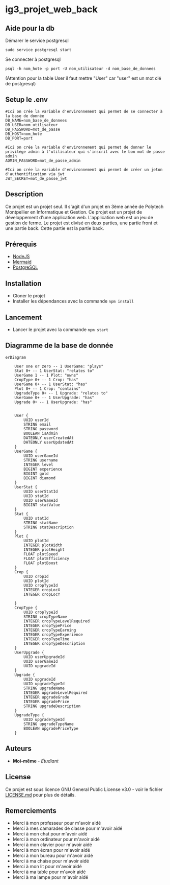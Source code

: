 # ig3_projet_web_back

## Aide pour la db

Démarer le service postgresql

    sudo service postgresql start

Se connecter à postgresql
    
    psql -h nom_hote -p port -U nom_utilisateur -d nom_base_de_donnees

(Attention pour la table User il faut mettre "User" car "user" est un mot clé de postgresql)

## Setup le .env

    #Ici on crée la variable d'environnement qui permet de se connecter à la base de donnée
    DB_NAME=nom_base_de_donnees
    DB_USER=nom_utilisateur
    DB_PASSWORD=mot_de_passe
    DB_HOST=nom_hote
    DB_PORT=port

    #Ici on crée la variable d'environnement qui permet de donner le privilège admin à l'utilisateur qui s'inscrit avec le bon mot de passe admin
    ADMIN_PASSWORD=mot_de_passe_admin

    #Ici on crée la variable d'environnement qui permet de créer un jeton d'authentification via jwt
    JWT_SECRET=mot_de_passe_jwt

## Description

Ce projet est un projet seul. Il s'agit d'un projet en 3ème année de Polytech Montpellier en Informatique et Gestion. Ce projet est un projet de développement d'une application web. L'application web est un jeu de gestion de ferme. Le projet est divisé en deux parties, une partie front et une partie back. Cette partie est la partie back.

## Prérequis

-   [NodeJS](https://nodejs.org/en/)
-   [Mermaid](https://mermaid-js.github.io/mermaid/#/)
-   [PostgreSQL](https://www.postgresql.org/)

## Installation

-   Cloner le projet
-   Installer les dépendances avec la commande `npm install`

## Lancement

-   Lancer le projet avec la commande `npm start`

## Diagramme de la base de donnée

```mermaid
erDiagram
    
    User one or zero -- 1 UserGame: "plays"
    Stat 0+ -- 1 UserStat: "relates to"
    UserGame 1 -- 1 Plot: "owns"
    CropType 0+ -- 1 Crop: "has"
    UserGame 0+ -- 1 UserStat: "has"
    Plot 0+ -- 1 Crop: "contains"
    UpgradeType 0+ -- 1 Upgrade: "relates to"
    UserGame 0+ -- 1 UserUpgrade: "has"
    Upgrade 0+ -- 1 UserUpgrade: "has"


    User {
        UUID userId
        STRING email
        STRING password 
        BOOLEAN isAdmin
        DATEONLY userCreatedAt
        DATEONLY userUpdatedAt
    }
    UserGame {
        UUID userGameId
        STRING username
        INTEGER level
        BIGINT experience
        BIGINT gold
        BIGINT diamond
    }
    UserStat {
        UUID userStatId
        UUID statId
        UUID userGameId
        BIGINT statValue
    }
    Stat {
        UUID statId
        STRING statName
        STRING statDescription
    }
    Plot {
        UUID plotId
        INTEGER plotWidth
        INTEGER plotHeight
        FLOAT plotSpeed
        FLOAT plotEfficiency
        FLOAT plotBoost
    }
    Crop {
        UUID cropId
        UUID plotId
        UUID cropTypeId
        INTEGER cropLocX
        INTEGER cropLocY
        
    }
    CropType {
        UUID cropTypeId
        STRING cropTypeName
        INTEGER cropTypeLevelRequired
        INTEGER cropTypePrice
        INTEGER cropTypeEarning
        INTEGER cropTypeExperience
        INTEGER cropTypeTime
        INTEGER cropTypeDescription
    }
    UserUpgrade {
        UUID userUpgradeId
        UUID userGameId
        UUID upgradeId
    }
    Upgrade {
        UUID upgradeId
        UUID upgradeTypeId
        STRING upgradeName
        INTEGER upgradeLevelRequired
        INTEGER upgradeGrade
        INTEGER upgradePrice
        STRING upgradeDescription
    }
    UpgradeType {
        UUID upgradeTypeId
        STRING upgradeTypeName
        BOOLEAN upgradePriceType
    }
```

## Auteurs

-   **Moi-même** - _Étudiant_

## License

Ce projet est sous licence GNU General Public License v3.0 - voir le fichier [LICENSE.md](LICENSE.md) pour plus de détails.

## Remerciements

-   Merci à mon professeur pour m'avoir aidé
-   Merci à mes camarades de classe pour m'avoir aidé
-   Merci à mon chat pour m'avoir aidé
-   Merci à mon ordinateur pour m'avoir aidé
-   Merci à mon clavier pour m'avoir aidé
-   Merci à mon écran pour m'avoir aidé
-   Merci à mon bureau pour m'avoir aidé
-   Merci à ma chaise pour m'avoir aidé
-   Merci à mon lit pour m'avoir aidé
-   Merci à ma table pour m'avoir aidé
-   Merci à ma lampe pour m'avoir aidé